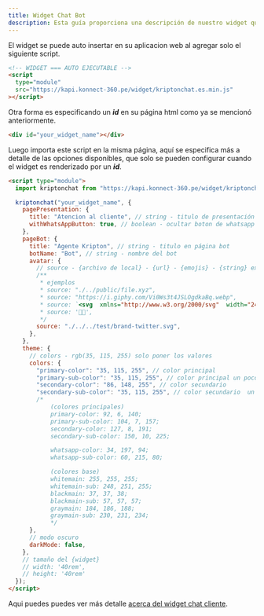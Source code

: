 ```yaml
---
title: Widget Chat Bot
description: Esta guía proporciona una descripción de nuestro widget que se implementa en su front-end.
---
```


El widget se puede auto insertar en su aplicacion web al agregar solo el siguiente script.

```html
<!-- WIDGET === AUTO EJECUTABLE -->
<script
  type="module"
  src="https://kapi.konnect-360.pe/widget/kriptonchat.es.min.js"
></script>
```

Otra forma es especificando un ***id*** en su página html como ya se mencionó anteriormente.

```html
<div id="your_widget_name"></div>
```

Luego importa este script en la misma página, aquí se especifica más a detalle de las opciones disponibles, que solo se pueden configurar cuando el widget es renderizado por un ***id***.

```html
<script type="module">
  import kriptonchat from "https://kapi.konnect-360.pe/widget/kriptonchat.es.min.js";

  kriptonchat("your_widget_name", {
    pagePresentation: {
      title: "Atencion al cliente", // string - titulo de presentación
      withWhatsAppButton: true, // boolean - ocultar boton de whatsapp
    },
    pageBot: {
      title: "Agente Kripton", // string - titulo en página bot
      botName: "Bot", // string - nombre del bot
      avatar: {
        // source - {archivo de local} - {url} - {emojis} - {string} extensiones soportadas ["jpg", "jpeg", "png", "gif", "svg"]
        /**
         * ejemplos
         * source: "./../public/file.xyz",
         * source: "https://i.giphy.com/Vi0Ws3t4JSLOgdkaBq.webp",
         * source: `<svg  xmlns="http://www.w3.org/2000/svg"  width="24"  height="24"  viewBox="0 0 24 24"  fill="currentColor"  class="icon icon-tabler icons-tabler-filled icon-tabler-user"><path stroke="none" d="M0 0h24v24H0z" fill="none"/><path d="M12 2a5 5 0 1 1 -5 5l.005 -.217a5 5 0 0 1 4.995 -4.783z" /><path d="M14 14a5 5 0 0 1 5 5v1a2 2 0 0 1 -2 2h-10a2 2 0 0 1 -2 -2v-1a5 5 0 0 1 5 -5h4z" /></svg>`,
         * source: '🤗🤗',
         */
        source: "./../../test/brand-twitter.svg",
      },
    },
    theme: {
      // colors - rgb(35, 115, 255) solo poner los valores
      colors: {
        "primary-color": "35, 115, 255", // color principal
        "primary-sub-color": "35, 115, 255", // color principal un poco opaco {a criterio}
        "secondary-color": "86, 148, 255", // color secundario
        "secondary-sub-color": "35, 115, 255", // color secundario  un poco opaco {a criterio}
        /*
            (colores principales)
            primary-color: 92, 6, 140;
            primary-sub-color: 104, 7, 157;
            secondary-color: 127, 8, 191;
            secondary-sub-color: 150, 10, 225;

            whatsapp-color: 34, 197, 94;
            whatsapp-sub-color: 60, 215, 80;

            (colores base)
            whitemain: 255, 255, 255;
            whitemain-sub: 248, 251, 255;
            blackmain: 37, 37, 38;
            blackmain-sub: 57, 57, 57;
            graymain: 184, 186, 188;
            graymain-sub: 230, 231, 234;
            */
      },
      // modo oscuro
      darkMode: false,
    },
    // tamaño del {widget}
    // width: '40rem',
    // height: '40rem'
  });
</script>
```
Aqui puedes puedes ver más detalle [acerca del widget chat cliente](/guides/widgetcustomer/).
